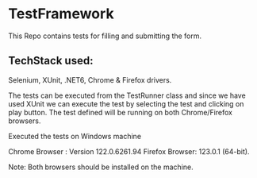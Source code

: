 # TestFramework
This Repo contains tests for filling and submitting the form.

## TechStack used:
Selenium,
XUnit,
.NET6,
Chrome & Firefox drivers.

The tests can be executed from the TestRunner class and since we have used XUnit we can execute the test by
selecting the test and clicking on play button.
The test defined will be running on both Chrome/Firefox browsers.

Executed the tests on
Windows machine

Chrome Browser : Version 122.0.6261.94
Firefox Browser: 123.0.1 (64-bit).

Note: Both browsers should be installed on the machine.



